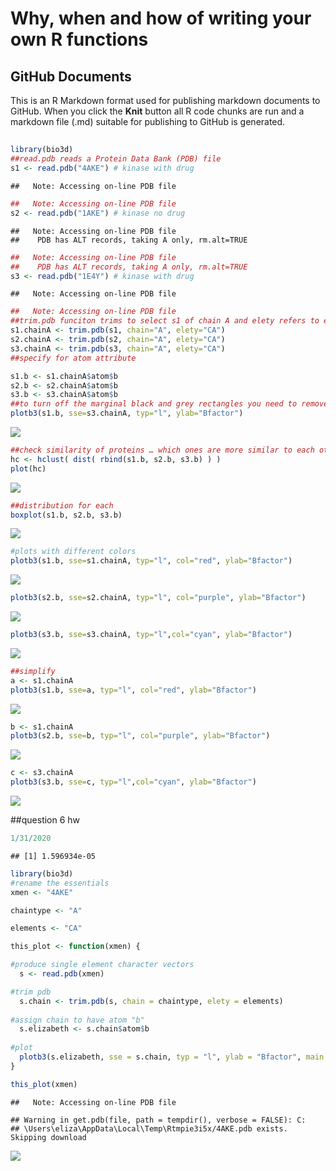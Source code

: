 Why, when and how of writing your own R functions
================

## GitHub Documents

This is an R Markdown format used for publishing markdown documents to
GitHub. When you click the **Knit** button all R code chunks are run and
a markdown file (.md) suitable for publishing to GitHub is generated.

## 

``` r
library(bio3d)
##read.pdb reads a Protein Data Bank (PDB) file
s1 <- read.pdb("4AKE") # kinase with drug
```

    ##   Note: Accessing on-line PDB file

``` r
##   Note: Accessing on-line PDB file
s2 <- read.pdb("1AKE") # kinase no drug
```

    ##   Note: Accessing on-line PDB file
    ##    PDB has ALT records, taking A only, rm.alt=TRUE

``` r
##   Note: Accessing on-line PDB file
##    PDB has ALT records, taking A only, rm.alt=TRUE
s3 <- read.pdb("1E4Y") # kinase with drug
```

    ##   Note: Accessing on-line PDB file

``` r
##   Note: Accessing on-line PDB file
##trim.pdb funciton trims to select s1 of chain A and elety refers to elements (maybe)
s1.chainA <- trim.pdb(s1, chain="A", elety="CA")
s2.chainA <- trim.pdb(s2, chain="A", elety="CA")
s3.chainA <- trim.pdb(s3, chain="A", elety="CA")
##specify for atom attribute
```

``` r
s1.b <- s1.chainA$atom$b
s2.b <- s2.chainA$atom$b
s3.b <- s3.chainA$atom$b
##to turn off the marginal black and grey rectangles you need to remove sum of squared errors (sse)
plotb3(s1.b, sse=s3.chainA, typ="l", ylab="Bfactor")
```

![](Class-6-hw_files/figure-gfm/unnamed-chunk-2-1.png)<!-- -->

``` r
##check similarity of proteins … which ones are more similar to each other
hc <- hclust( dist( rbind(s1.b, s2.b, s3.b) ) )
plot(hc)
```

![](Class-6-hw_files/figure-gfm/unnamed-chunk-3-1.png)<!-- -->

``` r
##distribution for each
boxplot(s1.b, s2.b, s3.b)
```

![](Class-6-hw_files/figure-gfm/unnamed-chunk-4-1.png)<!-- -->

``` r
#plots with different colors
plotb3(s1.b, sse=s1.chainA, typ="l", col="red", ylab="Bfactor")
```

![](Class-6-hw_files/figure-gfm/unnamed-chunk-5-1.png)<!-- -->

``` r
plotb3(s2.b, sse=s2.chainA, typ="l", col="purple", ylab="Bfactor")
```

![](Class-6-hw_files/figure-gfm/unnamed-chunk-6-1.png)<!-- -->

``` r
plotb3(s3.b, sse=s3.chainA, typ="l",col="cyan", ylab="Bfactor")
```

![](Class-6-hw_files/figure-gfm/unnamed-chunk-7-1.png)<!-- -->

``` r
##simplify
a <- s1.chainA
plotb3(s1.b, sse=a, typ="l", col="red", ylab="Bfactor")
```

![](Class-6-hw_files/figure-gfm/unnamed-chunk-8-1.png)<!-- -->

``` r
b <- s1.chainA
plotb3(s2.b, sse=b, typ="l", col="purple", ylab="Bfactor")
```

![](Class-6-hw_files/figure-gfm/unnamed-chunk-9-1.png)<!-- -->

``` r
c <- s3.chainA
plotb3(s3.b, sse=c, typ="l",col="cyan", ylab="Bfactor")
```

![](Class-6-hw_files/figure-gfm/unnamed-chunk-10-1.png)<!-- -->

\#\#question 6 hw

``` r
1/31/2020
```

    ## [1] 1.596934e-05

``` r
library(bio3d)
#rename the essentials
xmen <- "4AKE"

chaintype <- "A"

elements <- "CA"

this_plot <- function(xmen) {

#produce single element character vectors
  s <- read.pdb(xmen)

#trim pdb 
  s.chain <- trim.pdb(s, chain = chaintype, elety = elements)
  
#assign chain to have atom "b"
  s.elizabeth <- s.chain$atom$b
  
#plot
  plotb3(s.elizabeth, sse = s.chain, typ = "l", ylab = "Bfactor", main = (xmen))
}

this_plot(xmen)
```

    ##   Note: Accessing on-line PDB file

    ## Warning in get.pdb(file, path = tempdir(), verbose = FALSE): C:
    ## \Users\eliza\AppData\Local\Temp\Rtmpie3i5x/4AKE.pdb exists. Skipping download

![](Class-6-hw_files/figure-gfm/unnamed-chunk-11-1.png)<!-- -->
